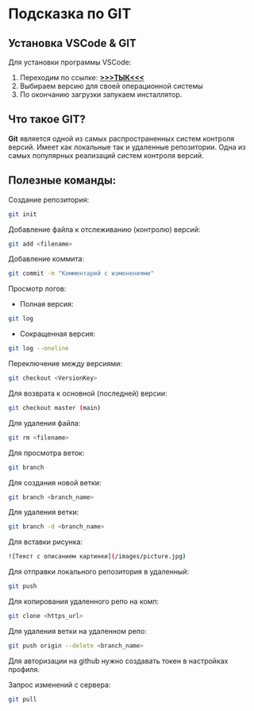 # Подсказка по GIT

## Установка VSCode & GIT

Для установки программы VSCode: 
1. Переходим по ссылке: [**>>>ТЫК<<<**](https://code.visualstudio.com/download)
2. Выбираем версию для своей операционной системы
3. По окончанию загрузки запукаем инсталлятор.

## Что такое GIT?
**Git** является одной из самых распространенных систем контроля версий. Имеет как локальные так и удаленные репозитории. Одна из самых популярных реализаций систем контроля версий.

## Полезные команды:

Создание репозитория:
```sh
git init
```

Добавление файла к отслеживанию (контролю) версий:
```sh
git add <filename>
```

Добавление коммита:
```sh
git commit -m "Комментарий с изменениями"
```

Просмотр логов:
* Полная версия:
```sh
git log
```
* Сокращенная версия:
```sh
git log --oneline
```

Переключение между версиями:
```sh
git checkout <VersionKey>
```

Для возврата к основной (последней) версии:
```sh
git checkout master (main)
```

Для удаления файла:
```sh
git rm <filename>
```

Для просмотра веток:
```sh
git branch
```
Для создания новой ветки:
```sh
git branch <branch_name>
```

Для удаления ветки:
```sh
git branch -d <branch_name>
```

Для вставки рисунка:
```sh
![Текст с описанием картинки](/images/picture.jpg)
```

Для отправки локального репозитория в удаленный:
```sh
git push
```

Для копирования удаленного репо на комп:
```sh
git clone <https_url>
```

Для удаления ветки на удаленном репо:
```sh
git push origin --delete <branch_name>
```

Для авторизации на github нужно создавать токен в настройках профиля.

Запрос изменений с сервера:
```sh
git pull
```